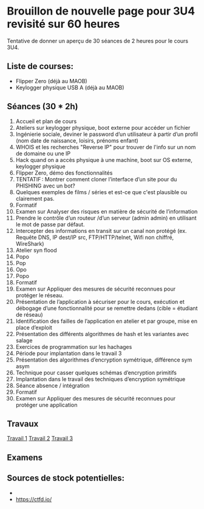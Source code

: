 # Brouillon de nouvelle page pour 3U4 revisité sur 60 heures

Tentative de donner un aperçu de 30 séances de 2 heures pour le cours 3U4.

## Liste de courses:
- Flipper Zero (déjà au MAOB) 
- Keylogger physique USB A (déjà au MAOB)

## Séances (30 * 2h) 

1. Accueil et plan de cours
2. Ateliers sur keylogger physique, boot externe pour accéder un fichier
3. Ingénierie sociale, deviner le password d’un utilisateur à partir d’un profil (nom date de naissance, loisirs, prénoms enfant)
4. WHOIS et les recherches "Reverse IP" pour trouver de l'info sur un nom de domaine ou une IP 
5. Hack quand on a accès physique à une machine, boot sur OS externe, keylogger physique 
6. Flipper Zero, démo des fonctionnalités
7. TENTATIF : Montrer comment cloner l’interface d’un site pour du PHISHING avec un bot? 
8. Quelques exemples de films / séries et est-ce que c'est plausible ou clairement pas. 
9. Formatif 
10. Examen sur Analyser des risques en matière de sécurité de l’information 
11. Prendre le contrôle d’un routeur /d’un serveur (admin admin) en utilisant le mot de passe par défaut. 
12. Intercepter des informations en transit sur un canal non protégé (ex. Requête DNS, IP dest/IP src, FTP/HTTP/telnet, Wifi non chiffré, WireShark)
13. Atelier  syn flood
14. Popo
15. Pop
16. Opo
17. Popo
18. Formatif
19. Examen sur Appliquer des mesures de sécurité reconnues pour protéger le réseau. 
20. Présentation de l’application à sécuriser pour le cours, exécution et débogage d’une fonctionnalité pour se remettre dedans (cible = étudiant de réseau)
21. Identification des failles de l’application en atelier et par groupe, mise en place d’exploit
22. Présentation des différents algorithmes de hash et les variantes avec salage
23. Exercices de programmation sur les hachages
24. Période pour implantation dans le travail 3
25. Présentation des algorithmes d’encryption symétrique, différence sym asym
26. Technique pour casser quelques schémas d’encryption primitifs
27. Implantation dans le travail des techniques d’encryption symétrique
28. Séance absence / intégration
29. Formatif
30. Examen sur Appliquer des mesures de sécurité reconnues pour protéger une application 

## Travaux
[Travail 1](tp1.md) 
[Travail 2](tp2.md)
[Travail 3](tp3.md)

## Examens

## Sources de stock potentielles:
- 
- https://ctfd.io/

